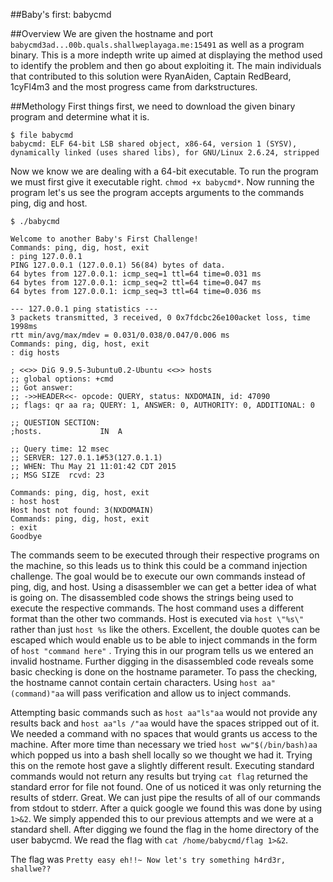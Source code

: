 ##Baby's first: babycmd

##Overview
We are given the hostname and port ```babycmd3ad...00b.quals.shallweplayaga.me:15491``` 
as well as a program binary. This is a more indepth write up aimed at displaying the 
method used to identify the problem and then go about exploiting it. The main individuals 
that contributed to this solution were RyanAiden, Captain RedBeard, 1cyFl4m3 and the most 
progress came from darkstructures.

##Methology
First things first, we need to download the given binary program and determine what 
it is. 

```
$ file babycmd 
babycmd: ELF 64-bit LSB shared object, x86-64, version 1 (SYSV), dynamically linked (uses shared libs), for GNU/Linux 2.6.24, stripped
```

Now we know we are dealing with a 64-bit executable. To run the program we must first give it executable right.
```chmod +x babycmd*```. Now running the program let's us see the program accepts arguments to the commands ping, dig and host.
```
$ ./babycmd 

Welcome to another Baby's First Challenge!
Commands: ping, dig, host, exit
: ping 127.0.0.1
PING 127.0.0.1 (127.0.0.1) 56(84) bytes of data.
64 bytes from 127.0.0.1: icmp_seq=1 ttl=64 time=0.031 ms
64 bytes from 127.0.0.1: icmp_seq=2 ttl=64 time=0.047 ms
64 bytes from 127.0.0.1: icmp_seq=3 ttl=64 time=0.036 ms

--- 127.0.0.1 ping statistics ---
3 packets transmitted, 3 received, 0 0x7fdcbc26e100acket loss, time 1998ms
rtt min/avg/max/mdev = 0.031/0.038/0.047/0.006 ms
Commands: ping, dig, host, exit
: dig hosts

; <<>> DiG 9.9.5-3ubuntu0.2-Ubuntu <<>> hosts
;; global options: +cmd
;; Got answer:
;; ->>HEADER<<- opcode: QUERY, status: NXDOMAIN, id: 47090
;; flags: qr aa ra; QUERY: 1, ANSWER: 0, AUTHORITY: 0, ADDITIONAL: 0

;; QUESTION SECTION:
;hosts.				IN	A

;; Query time: 12 msec
;; SERVER: 127.0.1.1#53(127.0.1.1)
;; WHEN: Thu May 21 11:01:42 CDT 2015
;; MSG SIZE  rcvd: 23

Commands: ping, dig, host, exit
: host host
Host host not found: 3(NXDOMAIN)
Commands: ping, dig, host, exit
: exit
Goodbye
```

The commands seem to be executed through their respective programs on the machine, so this leads us to think this 
could be a command injection challenge. The goal would be to execute our own commands instead of 
ping, dig, and host. Using a disassembler we can get a better idea of what is going on. The disassembled 
code shows the strings being used to execute the respective commands. The host command uses a different format 
than the other two commands. Host is executed via ```host \"%s\"``` rather than just ```host %s``` like the others. 
Excellent, the double quotes can be escaped which would enable us to be able to 
inject commands in the form of ``` host "command here" ``` . Trying this in our program tells us 
we entered an invalid hostname. Further digging in the disassembled code reveals some basic checking 
is done on the hostname parameter. To pass the checking, the hostname cannot contain certain characters. 
Using ``` host aa"(command)"aa ``` will pass verification and allow us to inject commands. 

Attempting basic commands such as ``` host aa"ls"aa ``` would not provide any results back and 
``` host aa"ls /"aa ``` would have the spaces stripped out of it. We needed a command with no 
spaces that would grants us access to the machine. After more time than necessary we tried 
``` host ww"$(/bin/bash)aa ``` which popped us into a bash shell locally so we thought we 
had it. Trying this on the remote host gave a slightly different result. Executing standard commands 
would not return any results but trying ``` cat flag ``` returned the standard error for file 
not found. One of us noticed it was only returning the results of stderr. Great. We can just 
pipe the results of all of our commands from stdout to stderr. After a quick google we found 
this was done by using ```1>&2```. We simply appended this to our previous attempts and we 
were at a standard shell. After digging we found the flag in the home directory of the user 
babycmd. We read the flag with ``` cat /home/babycmd/flag 1>&2 ```.

The flag was ``` Pretty easy eh!!~ Now let's try something h4rd3r, shallwe?? ```


